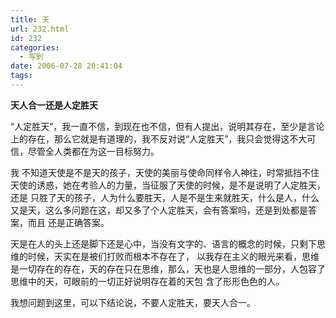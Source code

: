 ```yaml
---
title: 天
url: 232.html
id: 232
categories:
  - 写到
date: 2006-07-28 20:41:04
tags:
---
```


**天人合一还是人定胜天**

  
  
“人定胜天”，我一直不信，到现在也不信，但有人提出，说明其存在，至少是言论上的存在，那么它就是有道理的，我不反对说“人定胜天”，我只会觉得这不大可信，尽管全人类都在为这一目标努力。  
  
我 不知道天使是不是天的孩子，天使的美丽与使命同样令人神往，时常抵挡不住天使的诱惑，她在考验人的力量，当征服了天使的时候，是不是说明了人定胜天，还是 只胜了天的孩子，人为什么要胜天，人是不是生来就胜天，什么是人，什么又是天，这么多问题在这，却又多了个人定胜天，会有答案吗，还是到处都是答案，而且 还是正确答案。  
  
天是在人的头上还是脚下还是心中，当没有文字的、语言的概念的时候，只剩下思维的时候，天实在是被们打败而根本不存在了， 以我存在主义的眼光来看，思维是一切存在的存在，天的存在只在思维，那么，天也是人思维的一部分，人包容了思维中的天，可眼前的一切正好说明存在着的天包 含了形形色色的人。  
  
我想问题到这里，可以下结论说，不要人定胜天，要天人合一。